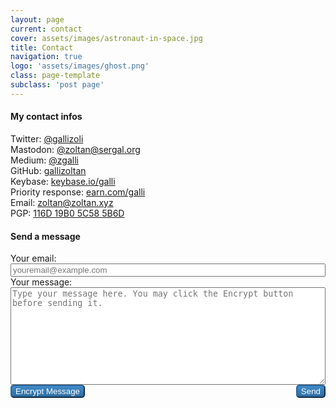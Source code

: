 ```yaml
---
layout: page
current: contact
cover: assets/images/astronaut-in-space.jpg
title: Contact
navigation: true
logo: 'assets/images/ghost.png'
class: page-template
subclass: 'post page'
---
```

<script src="/assets/js/openpgp.min.js"></script>
<script>
  async function encrypt() {
    if (window.crypto.getRandomValues) {
      // don't allow message to be encrypted multiple times
      if (document.getElementById("message").value.startsWith("-----BEGIN PGP MESSAGE-----")) {
        return true;
      }
      var pub_key = await openpgp.key.readArmored(
`-----BEGIN PGP PUBLIC KEY BLOCK-----
Version: GnuPG v1

mQINBFMCTj8BEACv64Fp86HCSpHazSHjghpR+GR3UbGL3fcOVI+mSSPgS4s4yL7P
qPKVRGhu3vaWGmv0ggy6D8LvV0mhlB6CLtZXgh243gFK0bYg9LLFr7flvBnhgzCN
AQbq880EyYUHMPLgSaKIYiXxTFcIlgzC5/JtpF/Gcy4BBQawxkrnk3yXUXjIXmU1
T2GMzOh7lguxrT9iDJqcTl0fAJpR80dkBhKWw6FSrVirrkgW5uJkUMvEuGbtQi6G
HfXyMQq//yUv0CW3zw1pBsVr4irij5PGIh/jn3bIu8myHpgKJq+Q89S5FAYAeHhK
mTrgoOpVQbpRjotrQ0vLiYvshflffj4qEZJktO9lq48Q/X/7bfBhuN/yRJ0g5XAW
obpGUACpPepLA76qYyjDIdiFQ9YWaluSEOhLEB6tfkhw9fgBleevJqZXim50f808
4VDpTX7JrOK5xY1tWBEIUm+jkjMeYsgdEugO05ehj3zulHqyc/nbaummHsX9+Iwu
24m2oNOj/ITngroi8Zql4YCD0DFRPWeuxQIAi7oaM3ZZ/JDY8w2lzX6sPfKlfEvv
XrbwYyW6jyS72kaHKnS3jB4RWC2RicqN2pbymbGFaZQAa6EnfsopsoMkgZCPLxls
kWdqFdwnc3EQotbz3tD2Qgw7Dzku6/FyPlf/ngcCqPOxZegaFdVZ7kkq/wARAQAB
tCJHw6FsbGkgWm9sdMOhbiA8Z2FsbGlAbGF2YWJpdC5jb20+iQI4BBMBAgAiBQJb
2i7iAhsPBgsJCAcDAgYVCAIJCgsEFgIDAQIeAQIXgAAKCRARbRmwXFhbbWtwD/wK
uFKhC7J1vybv4jMU9IPtQPqcyWIonh/wnu8k+C1mbZ3ZCFLryE+oiOJgIsR9ktIm
KXMj4P+ou+W+m+EequOmAGwon1yO21An2TVaWHHXKUQfde/dCio0nJP49B7Hnefx
FHoJgIwX1uv94xFAxzieTB+nt4BTCEgnqnr9qKMNv6Tis0+OiK9SEK3jtK+zc0y9
WibMOQ36f/9SZjlBKlaNfugTaG1ep/hCZJpTlI0f6utd13pNVpn8/Woe7gAQn0q3
dzgTfDbxRdeupc1n4LOc571KWXwDMcA+LGj2PWxX7lWxrPfdLNi1TCKKcwiZDLt7
HNjKBiq10USvN9hY1l9w6V+9n9cK07Ti5xjAvSyhx6D/x6tY7LK4j7g5mDmpVyUC
T8xIHpuqtXDORmPsKAVuoVdANJlvTP60D16xiYm1IDEsBcEcq2TUWReYzeYvMsE3
bc/hGmeOriXcSD+xSjkjQOpTQlRLnwlJSUMwSS5nVXxiCHp0bH37Czaok/yQLQow
J8rRiWZ4tG7KB4aU9aEJYToeF7Mrqy4rLKzYKXgQQ2fHl3/EDbZWfFm0ATUD5t0/
4GrGcghsw64Tlp2xD8Jnx+KHk8GAsUgBbLV+uFCN48tu7tDIoQ6u9c+yr3onysmS
Hh4KTi80vrCpB7cWQE1aQSQlzi5yZslLfJ06tIvkorQeR8OhbGxpIFpvbHTDoW4g
PGdhbGxpQGVsdGUuaHU+iQIfBDABAgAJBQJb4EzEAh0gAAoJEBFtGbBcWFttqyUQ
AJCf/CJJAOcZpo7IPXNg9l6/8H4kt5Rxp2WrUR2Njh0sCPqBC5n//t8N6KKR0RyW
M9JXvN/DXbK0MP2ZAqxitfYtHynuw4UNHwMFPKmsN1BfcF0U+lgXqoDGTmxuGhI8
OmyTrWtROx+KxMCaO4w02F+V+xGUKNir7Wh0mwWBdZC55epsjkiJPJJ6kLqm71wn
jY1AKuofzVKAQgF+MvJhZKxBoVM3zezdADdzw0BoWWFkbDQRaZTefa9qfL5+3yuD
IreFaTfFOGYkKm1+OsdLfIiJIelfJxlv/kF4hVYvK27hifgypv8zewbPLQgm2EBE
HTPAPbS0OrsK3oA84CsXewHmsLyEyovRjz3AOWXikX6NykEL+FHu80/CWXnKsea6
ghv08xMoTODdf8dcPeBvi2NVinyR3oILFOXQO7sG2QpFQAGTaPfjVALjbqnSrpjU
EV0vt8Te6wmhONZALvcK8dCNUBN2vaK6lUwuntgN4LhFtCy9WjOH0Ub1Lz8vTYhK
bDIMJPj0V6mKwJCcD2fgvHNbg+fm+Im7f+zPyufH5mElhOLh80DtIG4o4alilqAg
xAv1nfWwArIFfdpNx+EveeRGHTr6tsUuljVTwTcTxmqpte+N/v+33KqQgd1fCejs
rDWkkG+OzAsqLKV46C150OHoUsbp17jpaPaWiPJ7LOJ+iQIcBBABAgAGBQJTC4qL
AAoJELCa0BnJ1KqO8r0P/2WvW3tsHQmZ5qlcnOXewBWNrF72AVx4ODX/C8z8FdlC
YpwY3ViHeUKxvo4Q0885TfnypvYaPxqfbUceA7D4pEYKJsuiqroovnfOR3Bu5x7i
hdSHbedcPsnxGQbVSn9rYMa21LbGT0AglOYcRL9NEtSuM/K25WvOzqH0CYJU37M4
WBZ88XguIKJ2RiYYvdObjZ7BvAyQG+k1hi4Pr+bXkj0OQ/v/KiTIUBr4Ixzga2Ky
0RBjnIGmnegEzAslN4zDYSSySOQbUXZV6MSjqzIcFqN/GGX/JQJruB63Qugz7BYo
jwK8zFy+z6SwWJwHMpggJjg7whBAGpsQM51zph72GLH26TSXZ/uuK8HnTvQX4KkZ
xiBchEPBgn9WcE27a/SEnTqmTJfKlufGTQOQpIDAKsDUYX9hIKLMuniY5/PDJDn8
VVnkPUXKs6w/KYITuhI+SGhkv4mEYeiE1v9OFIPcHPYXVRpJ6Z5TFL8A/JudIiK6
f3YuOLfYOQGEOMDehXVXhaJiepgXqfCCAJzMfUVR4UbUl6sV5WvUPaLXt7/2kvvw
9YTTkb5CRIznxf84LLZdtvmSQ9bPyTAyttFQFo3rBr3b5hNQrS8xvPgV5mDPswbN
ZGfOmRprQFfwtyTV1pEWHfMibqnqmC97vk9/9OvNvNHaHzZ54qPRBusRsJNmWfZi
iQIcBBABAgAGBQJTEiDkAAoJEPtgCYC4Kgi1AU4P/irDUpVthsidXlUuDtXJYNM4
bnJeD5LE7l8vyUaNFItB5kIEM/7E2YIIww3YyV34jcvZpvgXG8eCZpSLtxjgHHY+
Z9kVqvkOKtVg/GENy96BrfZWXpYwExyyIbrLs+wWo7l58R5qhsMY8x21EXOpSV8p
Np2fU9qiK+Vn88IOp62SCqMNYgBgsCrS6aTK22SCaTmQJ1RAZx6qGq5MU4NQdmX8
JmmDZAgVJMn7oBv0t8kygpUD9NwXyy/MGQ8CrNuIVRUNucEXlS3Nbvrd9rTImtoG
oTQYsi2grclWHwhfFhveTqRuUMA9jngns5R3qUnRWSic2BJYcT9dqZM3Z/EEfNPa
NsMW81pPo/Ju/xmEbfdgsdCFLjo4Tt/vDl6tLzYBFTLOuxS9Mv2ubjZPmLxNC941
DDwIcS8AZVEaUrK8zlw8uGJ9yugBUsw8WsvCXp3YePimHNTtfkpSH1mipfewQlqg
REXLTUFR29j8ZwVm0YD185k4mkgtq3Z9Wh+4tAff0Ks0h+s/fPC9CG5jKmOM+nlJ
xncSpbcS0bp26E722g4XYJ0R+26iiB5KgBV/G6w7HJ5Yk7vmT3JQLErn//qc0wOJ
OaxkcHUBW50IjzqH5Th719lJel4+3sDfc/AHQ9Fi2g5duVr6T/aKsuRJl8GuJt5h
LXbm3KTiWpTJ+BJeFgEliQI5BBMBAgAjBQJTAk59AhsPBwsJCAcDAgEGFQgCCQoL
BBYCAwECHgECF4AACgkQEW0ZsFxYW23eNRAApRokimAzMCaSoXykrDfaaWCQnWz4
XaDO5bCoEysBR29SrV2SZg5gJO9PrcR/4yLsR8CBV/2wTNIb+pFsEv98Wj+HGEAl
U/BaMPzSAIs47b2GBF3qaF46fxSxOV5e5VuhCs/TEfTm/XRWgoit/mt+FUWsmoCg
RQGtui7uwVPZRpDH28Iwdy6ONoHnvDqfND+sbWu2ELzvMUb7drEzUp5YWYQaDCat
4tooblXQBcPQGh9LhAoRzNc8THqyE0phJl1zemmjjlnlnfEvHBDfStQunXxqdVSq
KfbDUIQJgzxFdu4qsZeIKpU9coB9ZwrkObuEHI3EVgxKQyFIG7z/FP55E0Y3/G19
SVzkD/6yGA9cJvSCLi3adix7qv2X4msXCHq5qWSflO6Gp1Gt+RKVJnCln5GY/bg8
38E36BjTNj4pv/r4o7Z1d3Dxmc/KWBcfZd3YXQJUli2YstgVgaRAL2JtpWwlGPE5
tmA82BGTQjcqT5SaeiRkCKKgS5B2Jv9ceWOaR3cMczpXtCRiRBcnDbQNeFlpFl+R
T1aA7JMaYTSgIa/OD2uYiNF4cMaQAcCO1b8W9AbPa24UKmgb67dbBE20W4K6BtDi
ziChGxhLK2v1Em3ZupzsRHdUpG051VL25o+gPm6cwLKhpIrET7C6cfZ+yP3Y+XYy
2x2+/5XN6qvh3jGJAjwEEwECACYCGw8HCwkIBwMCAQYVCAIJCgsEFgIDAQIeAQIX
gAUCUwzzQgIZAQAKCRARbRmwXFhbbdG6D/48yDup88SeXhSjE62MYAkvAb9YBJgE
vRHFoSj+K7EtQu8g+ReFAayzJnaBIHHSG1r4aNV7/Qhw0iArPOF0oa3xa6uu6oN+
wJacwIw6dMjj+ljB7uBHIloIag+HMkO3gGgV/6HDBt/eSZbXp5k1Bz46WT5VZzay
ptGqOKugun5xgB1jfOD3SaRZ/D1u+5gS9WWmoHvGF2Sqk8PfPgJzAIX7iDH1d6HY
xwcUmR2Oxa5kB4zfBpCKXgdxFT47SoczYkLPOGGIs/GQYbqnTJIpAMgGTfAGcd2Z
msBtykWjqkDJz3SZ+Qls61iarTUSHxMc8SANH0/Fo8mHKwRUkEj9JEgXqvoj7iMo
RPDmJMPaBcg0Quhpgo6DPKWXCoIYTB8YlAY8ok0JKe7IsMCgkBSpfoU9/wECgY6j
L6/OiStr3K9z+JYESe2DSQVKDom7VI8h41nKR58p+Ey4xzTLHDlZNLmvqaK8rIak
5nMH9YG6xjj4HyrIqbJDN4oOCXu8YmF84js6+DxewdfnmTAyJsbsfjtm4DuaV9jg
9L2IX3Av3XbLV8cop4B6jpYPIgUxEVijvqP2cv4buzv3+2IqTOd5N7KPWP+7wR/7
7BiC36Su38sfQ3hPopHqZbBvmOeyFrGusmRpe2mQQaEbxfRXqR7S0A/vKH1bEUJd
VvtqbD/FBuM+XbQmR8OhbGxpIFpvbHTDoW4gPGdhbGxpem9sdGFuQGdtYWlsLmNv
bT6JAjkEEwECACMFAlMCTj8CGw8HCwkIBwMCAQYVCAIJCgsEFgIDAQIeAQIXgAAK
CRARbRmwXFhbbVLDEACcOSxB7Ubu1NzJEM5hkZLuX+CdVtrOVwU7qNmuAr4OraIL
K3OYE2g7eQRKYnW4JkpN4kdqOzXzg0ZOpTIYw/ze7mhgwPU+58mr1GXT+BQ3zUnk
0YyygZvJGMk7aCsrWuPUhsXfiSp9F1FT87lXGMMtiujm1qEhydTu/4DiBqjFGq3y
tVrKRqqJK2oy11NdaD3GZk/tR6H2hS2+MqeyteNwsnWNovALUp0GGJLFqjNTc6Jz
emdPYNGk7+aMRoiBo9EEQl9qRLMV9nZABSXD50urD48Pi7wv+j+7Ma+tzKi8tZg9
Kc5geG7X46/xFHYDBx8Wa5LrghzAbbu/SkjoysYjfBZyL8EZYhloVe8rcg2PuWxM
S9rqOXqE7suBahVQQhBlGE9WvLhreI8cjPgIvrXY4KSIqGpvhxPaEyIhzZ5RFjrs
2f33Z8oZ5BX1+NmphnbFhvviqckMYmi6441gVdkXvraioQpV8pZvtW0AJChGzRUp
dq7WXsBlIjcv5y/UfA+L9hDrNy0nhf18kAAdadxc2TLSIOF7c5rJ4gUFYAVWZ1SD
DQk1KcuftTIdA31STSrUP9k0mDEcsjvO0xaVXARa+IaXHq++oevMnXQvzryyp3n4
hYtdUs+GHUDIHpOQhwtU56daBh4nrWT0hsIksQdb1mTk6ov9J2fG3JTk7bXRDIkC
HAQQAQIABgUCUxIg6gAKCRD7YAmAuCoItYv/D/wPRTPYEh1/gRVVgWnooA/kGKY8
Sj/EBqS+TGdSs+4958QNWKOODZKhTkozARpmOcidvzc5EU++NG2EZSPuaJpqghhb
p7+Iatb6v001kfMMT76LWKMj5Yu6utzo68wpHen8mMRY/jifzOhBJqwqFA6Am9za
27jxcK7+QSKwUHIT3vNkLugspB9F3izpupI3Bi8clspx7AuYPtFjj4vHeS55Higb
59APCH7jKPE0LgwyN1RlLuJMTeaBjzp4cAjToPZ3Y2fNOuHqk+IA6NDdYN0TEj9Q
d/BRnlxYj9IOnHuiwmTEfXG80fItj3eqr/fK3RvjMTTY496tadNSVmNHaqiEkv1B
U8xJRgAmzx4/grQFoT4MB63oa/9IsdqzvmFJvg05JMtXtz3vzm5k36/VU3G5J/Pt
9nnG9dCA2/oAv4PKQ6bi/p621YQvJCwvJdog3Xq2OcZ9PkrwfgDv1ozy5ZvGBbHm
LjiZbr/ZIgbsg2nU5oqxeu6R67rQ0g+Us/S6DOVTjYDMBUTwmacEpvMhR7TCVDLg
+L3XSgTRv1keEOlWfTDeQpyMx34LJohS9g2mFgpoWEZZOKDBt2HFqZ88vWFq9xBm
riNH8vGWOxChwD5gIXwFJe6pL5OIo6hKP8q0RVubczCYwrjKzMJpQnJlU38cxllm
T/39wLRfxRpib+K5TbQkR8OhbGxpIFpvbHTDoW4gPGdhbGxpem9saUB5YWhvby5j
b20+iQI5BBMBAgAjBQJTAk5eAhsPBwsJCAcDAgEGFQgCCQoLBBYCAwECHgECF4AA
CgkQEW0ZsFxYW23vdw/+M7bHp7plAyqJWdgxQD8nVTpSgdaeOtqzOj5ggWitTRzU
j1Ps+X755lrgjCdAtE19s8o0nBNNu6DjFMLYiZYEtNSB2hjjENFjw+o2cUmJsDaS
5yytIMqpdVkuVAw7rJSXrqZa8u4CXgxK0W+cfJZeX0ehRUdCn/A232wvAvd9q4eL
EOIHBp9F56HmdxngHsBuEMXzgJZAF0McdEOjXH49gtHhGE4YSUvDjs6RbRdmavmT
n7mta+xrIZmld0+9kr8FrQGekUctXg5NCFU4D5KE92HjtjtHvq0ouSlA67XgHGw0
cSokQHnMRJe2qWzhaqJETgquLDUVRgVOctJ6vuJUFy0laWClnsdCGO6LXYl4sjJi
dh4PwhAnyGcAgCAjgVTS9Ct51Qo4awGKs7nkbCZw1lbq+UFRHpVPC3+DwnN4PGiW
qoqC0cmVuRrEUwUCF/DGIS/+H8as/6lB0gZrJ9sv03SHlYcykk5LXkK5vNmrwUU2
egPIFvxxPIdzLsjTXgl6JbkckiodcyruoGyGl6eTUGzSrKYdJVo0vroDej+VH2zo
lCgR7LTIxSsjnFsmgycJlXfOsb6hcbd3zg2XrkWuP85Foaf3qRE5lPhAepTnBIxk
G2Y4u2OTpJ2Xbs0Ju6erFXrd6sZJemvSnSSC/3a97899NvJLCeeMks7mciU/Y3qJ
AhwEEAECAAYFAlMSIOoACgkQ+2AJgLgqCLWOAxAAjq1jgZBEpnWgf4JZkMey2B0E
zZsAZX0CpzY8nHCDtI/1bsmscPJcH8KUeinOPA5V9skstP/QZg/LUKSEr5gIDj5K
pFhFuv8U4rKN9/iy/6SaaKvmmeE23TDdKkYsJOG87YRlnP2B60q3cOMDytW69oYv
aI6U0uiXZYIzVe49RAnsLhvVXzIpsHu3v7DdMZXo4qdPmpFMDtx8dJI4TGS+A4JX
ou/86+NfOaFsFZxFglUme2Xyqz+J22PUTrIuuHMmXbARAJkB4i+/7bTsb6mmBIqQ
dhiiQhbbiHR+iFws3/mgQCGHvvT+xqpQErw35V7k9uVcSWk32GAU3bnLnXRZXrrj
3w+Y7Z3/qzVMHp+0cUdKghrUM55+ObjIEKAJwAGGg5TDeDjsVbgAnm9te9vuBW5s
LbAaO8QYKKDbBVCQ7TYDGMu/KTcMujijD9XXYIPYDdsqb+mDHdSLEdyCRS8NfMDR
NF4oYyc13ffY68sPT+MQqAL/DLFuKTv1IaGtGLa28KPf4q0TAt34LtGtXnmiFX4i
J8b8o4Ra2CxBnYMuoyPGRqmROqo6ZSUUcgbda3DnciB0vxD0hHcPgOhC6l1Jbygp
caVenvv/PRx7PSUIgt0fdDUA45VeTrCTdVys3BkoA+sbaiBlNq9s8KrjdmRxuTxT
UXnWbHQcVWP+rP1ZPdS0IkfDoWxsaSBab2x0w6FuIDx6b2x0YW5Aem9sdGFuLnh5
ej6JAjgEEwECACIFAlyXYk4CGw8GCwkIBwMCBhUIAgkKCwQWAgMBAh4BAheAAAoJ
EBFtGbBcWFttAL0P/A5kzFzHOlChQKIi8l2d8uofYXrlQvQdTTUZAhWNjagyV1rw
ef/2qT4ivHhtNwnzjbPeeL4Vf2lcS/TfrGoKcs8I4O/z3As6gTqO8MHXP4VY3fFP
v4w/CrlVrkPmjB/QhER5VlkmNvobeN8IrcMfjDnSSCSRwBUYU1RJE0GhKUCYvxgR
GKwf5cBMXbSPFwFDxee8N4BZ+DP5MNRWlAcVurqGSdBZVI2gMh6lC+rKU9cgII58
fctChGOshFv8+c2B9HcjFKO1wcsjjVDFA7DLC1tEixXO+0fQxqUr+Hgp2MjrrQey
tjceESvKKNFvrr7/DnFsSDn/B+FPyihGoY3HxSyeNbSgg24RVySg86hP+7BxHoBy
nSp78YqnbqkcM7BtzJnK/XYWlnUQWhXfZP2YpSkFS1zRzOHooCXNyVF4umdJQBzo
GSlQ164J4DZ0FYgPqVsDzUlKM9HowNPRhEsaVI87JhovisvJfHphzGBocYBiplmY
ZZ3uOYudN5a5QSJoka1wQfSafktQpEFgai3hhXGgsCmiCvS9rQkS3o20nHw/UQHc
NOfFK6s8006H1NibXwoCIZjbG2sHXswwnkX8I9511d0yYV03uMV5Tv4hUnwUGJD8
AZ/KrO0WGHa8FKkLWxhbxadTFZyjowh1fwbURwNSvpYGc6ErYqgaNq9pWcz3
=ry+d
-----END PGP PUBLIC KEY BLOCK-----`
        );
      var options = {
          message: openpgp.message.fromText(document.getElementById("message").value),       // input as Message object
          publicKeys: pub_key.keys
      }
      var pgp_message = openpgp.encrypt(options).then(ciphertext => {
        $('#message').val(ciphertext.data);
        return true;
      });
    } else {
      $("#encryptbutton").val("Error");
      window.alert("This browser isn't supported!");
      return false;
    }
  }
</script>

<style type="text/css" media="screen">
.btn.btn-contact {
    color: #ffffff;
    background-color: #428BCA;
    background-image: linear-gradient(to bottom, #428BCA, #2D6CA2);
    border-color: #2B669A #2B669A #2B669A;
    border-radius: 5px;
}
.btn.btn-contact:hover {
    color: #ffffff;
    background-color: #2D6CA2;
    background-image: linear-gradient(to bottom, #2D6CA2, #2D6CA2);
    border-color: #2B669A #2B669A #2B669A;
}
textarea {
    font-family: monospace;
    width: 100%;
}
</style>

#### My contact infos
Twitter: [@gallizoli](https://twitter.com/gallizoli)  
Mastodon: [@zoltan@sergal.org](https://mastodon.sergal.org/@zoltan)  
Medium: [@zgalli](https://medium.com/@zgalli)  
GitHub: [gallizoltan](https://github.com/gallizoltan)  
Keybase: [keybase.io/galli](https://keybase.io/galli)  
Priority response: [earn.com/galli](https://earn.com/galli)  
Email: zoltan@zoltan.xyz  
PGP: [116D 19B0 5C58 5B6D](/pgp.txt)  

#### Send a message
<form action="https://formspree.io/xoqqrbvd" method="POST">
  <label>
    Your email:
    <input type="email" name="_replyto" placeholder="youremail@example.com" style="width: 100%">
  </label>
  <label>
    Your message:
    <textarea id="message" name="message" placeholder="Type your message here. You may click the Encrypt button before sending it." cols="60" rows="10"></textarea>
  </label>

  <!-- your other form fields go here -->
  <div style="justify-content: space-between; display: flex;">
  <div align="left">
  <button type="button" class="btn btn-contact" id="encryptbutton" onClick="encrypt()">Encrypt Message</button>
  </div><div align="right">
  <button type="submit" class="btn btn-contact"><span>Send</span></button>
  </div>
  </div>
</form>
